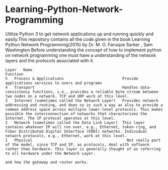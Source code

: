 # Learning-Python-Network-Programming
Utilize Python 3 to get network applications up and running quickly and easily.This repository contains all the code given in the book Learning Python Network Programming(2015) by Dr. M. O. Faruque Sarker , Sam Washington
Before understanding the concept of how to implement python on network programming one must have a understanding of the network layers and the protocols associated with it.

 	Layer 	Name 	                                                                 Function
  	5 	Process & Applications 	                        Provide applications services to users and programs
  	4 	Transport 	                                    Handles data-consistency functions, i.e., provides a reliable byte stream between two nodes on a network. TCP and UDP work at this level.
  	3 	Internet (sometimes called the Network Layer) 	Provides network addressing and routing, and does so in such a way as also to provide a common address space across multiple lower-level protocols. This makes possible the interconnection of networks that characterizes the Internet. The IP protocol operates at this level.
  	2 	Network (sometimes called the Data Link Layer) 	This layer contains whatever IP will run over, e.g., Ethernet, token-ring, and Fiber Distributed Digital Interface (FDDI) networks. Individual network protocols, e.g., Ethernet, work at this level.
  	1 	Physical 	                                      Not really part of the model, since TCP and IP, as protocols, deal with software rather than hardware. This layer is generally thought of as referring to all hardware under the Network Layer.
    
    and how the gateway and router works.
